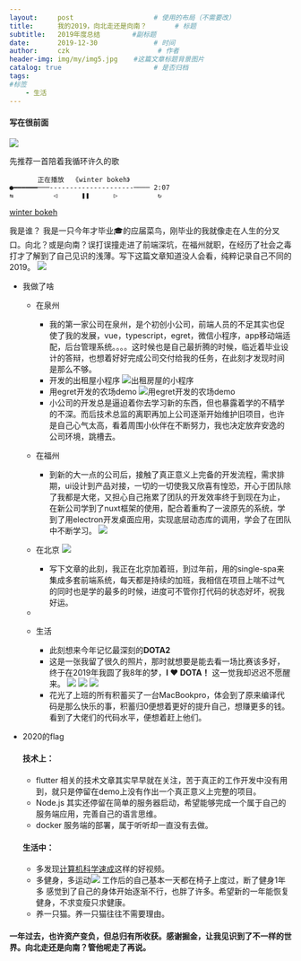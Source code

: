 ```yaml
---
layout:     post                    # 使用的布局（不需要改）
title:      我的2019，向北走还是向南？       # 标题 
subtitle:   2019年度总结        #副标题
date:       2019-12-30              # 时间
author:     czk                      # 作者
header-img: img/my/img5.jpg    #这篇文章标题背景图片
catalog: true                       # 是否归档
tags:  
#标签
    - 生活
---
```




#### 写在很前面

![](https://github.com/czkm/img-folder/blob/master/newyear/img1.jpeg)

先推荐一首陪着我循环许久的歌
```
       正在播放  《winter bokeh》
●━━━━━━───---------------------──── 2:07
⇆          ◁      ❚❚      ▷          ↻
```
[winter bokeh](https://music.163.com/#/song?id=446732031&userid=278041322)

我是谁？
我是一只今年才毕业🎓的应届菜鸟，刚毕业的我就像走在人生的分叉口。向北？或是向南？误打误撞走进了前端深坑，在福州就职，在经历了社会之毒打才了解到了自己见识的浅薄。写下这篇文章知道没人会看，纯粹记录自己不同的2019。
![](https://github.com/czkm/img-folder/blob/master/newyear/img6.jpeg)

- 我做了啥
    - 在泉州
        - 我的第一家公司在泉州，是个初创小公司，前端人员的不足其实也促使了我的发展，vue，typescript，egret，微信小程序，app移动端适配，后台管理系统。。。。这时候也是自己最折腾的时候，临近着毕业设计的答辩，也想着好好完成公司交付给我的任务，在此刻才发现时间是那么不够。
        - 开发的出租屋小程序
        ![出租房屋的小程序](https://github.com/czkm/img-folder/blob/master/newyear/img2.jpeg)
        - 用egret开发的农场demo
        ![用egret开发的农场demo](https://github.com/czkm/img-folder/blob/master/newyear/img3.jpeg)
        - 小公司的开发总是逼迫着你去学习新的东西，但也暴露着学的不精学的不深。而后技术总监的离职再加上公司逐渐开始维护旧项目，也许是自己心气太高，看着周围小伙伴在不断努力，我也决定放弃安逸的公司环境，跳槽去。
    - 在福州
        - 到新的大一点的公司后，接触了真正意义上完备的开发流程，需求排期，ui设计到产品对接，一切的一切使我又欣喜有惶恐，开心于团队除了我都是大佬，又️担心自己拖累了团队的开发效率终于到现在为止，在新公司学到了nuxt框架的使用，配合着重构了一波原先的系统，学到了用electron开发桌面应用，实现底层动态库的调用，学会了在团队中不断学习。
       ![](https://github.com/czkm/img-folder/blob/master/newyear/img4.jpeg)

    - 在北京
       ![](https://github.com/czkm/img-folder/blob/master/newyear/img5.jpeg)
       - 写下文章的此刻，我正在北京加着班，到过年前，用的single-spa来集成多套前端系统，每天都是持续的加班，我相信在项目上喘不过气的同时也是学的最多的时候，进度可不管你打代码的状态好坏，祝我好运。
    - 
        
    - 生活
        - 此刻想来今年记忆最深刻的**DOTA2**
        - 这是一张我留了很久的照片，那时就想要是能去看一场比赛该多好，终于在2019年我圆了我8年的梦，**I ❤ DOTA！** 这一觉我却迟迟不愿醒来。
       ![](https://github.com/czkm/img-folder/blob/master/newyear/img7.jpeg)
       ![](https://github.com/czkm/img-folder/blob/master/newyear/img8.jpeg)
       ![](https://github.com/czkm/img-folder/blob/master/newyear/img9.jpeg)
        - 花光了上班的所有积蓄买了一台MacBookpro，体会到了原来编译代码是那么快乐的事，积蓄归0便想着更好的提升自己，想赚更多的钱。看到了大佬们的代码水平，便想着赶上他们。


- 2020的flag
    #### 技术上：
    - flutter 相关的技术文章其实早早就在关注，苦于真正的工作开发中没有用到，就只是停留在demo上没有作出一个真正意义上完整的项目。
    - Node.js 其实还停留在简单的服务器启动，希望能够完成一个属于自己的服务端应用，完善自己的语言思维。
    - docker 服务端的部署，属于听听却一直没有去做。
  #### 生活中：
   - 多发现[计算机科学速成](https://www.bilibili.com/video/av21376839/?p=11)这样的好视频。
   - 多健身，多运动![](https://github.com/czkm/img-folder/blob/master/newyear/img10.jpeg)
工作后的自己基本一天都在椅子上度过，断了健身1年多 感觉到了自己的身体开始逐渐不行，也胖了许多。希望新的一年能恢复健身，不求变瘦只求健康。
    - 养一只猫。养一只猫往往不需要理由。

#### 一年过去，也许资产变负，但总归有所收获。感谢掘金，让我见识到了不一样的世界。向北走还是向南？管他呢走了再说。


